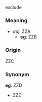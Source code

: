 exclude
### Meaning
+ _adj_: ZZA
	+ __eg__: ZZB

### Origin

ZZC

### Synonym

__eg__: ZZD

+ ZZE


